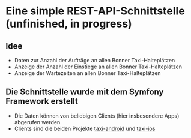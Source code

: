 # Eine simple REST-API-Schnittstelle (unfinished, in progress)
## Idee
* Daten zur Anzahl der Aufträge an allen Bonner Taxi-Halteplätzen
* Anzeige der Anzahl der Einstiege an allen Bonner Taxi-Halteplätzen
* Anzeige der Wartezeiten an allen Bonner Taxi-Halteplätzen
## Die Schnittstelle wurde mit dem Symfony Framework erstellt
* Die Daten können von beliebigen Clients (hier insbesondere Apps) abgerufen werden.
* Clients sind die beiden Projekte [taxi-android](https://github.com/musti2304/taxi-android) und [taxi-ios](https://github.com/musti2304/taxi-ios)
